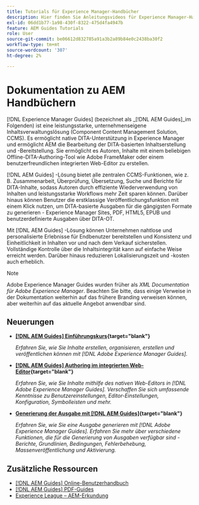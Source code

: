 ```yaml
---
title: Tutorials für Experience Manager-Handbücher
description: Hier finden Sie Anleitungsvideos für Experience Manager-Handbücher (früher XML Documentation für Adobe Experience Manager). Erfahren Sie mehr über native DITA-Unterstützung und strukturiertes Authoring in Experience Manager.
exl-id: 06dd1b77-1a98-430f-8322-475d4fa4947b
feature: AEM Guides Tutorials
role: User
source-git-commit: be06612d832785a91a3b2a89b84e0c2438ba30f2
workflow-type: tm+mt
source-wordcount: '307'
ht-degree: 2%

---
```


# Dokumentation zu AEM Handbüchern

[!DNL Experience Manager Guides] (bezeichnet als _[!DNL AEM Guides]_im Folgenden) ist eine leistungsstarke, unternehmenseigene Inhaltsverwaltungslösung (Component Content Management Solution, CCMS). Es ermöglicht native DITA-Unterstützung in Experience Manager und ermöglicht AEM die Bearbeitung der DITA-basierten Inhaltserstellung und -Bereitstellung. Sie ermöglicht es Autoren, Inhalte mit einem beliebigen Offline-DITA-Authoring-Tool wie Adobe FrameMaker oder einem benutzerfreundlichen integrierten Web-Editor zu erstellen.

[!DNL AEM Guides] -Lösung bietet alle zentralen CCMS-Funktionen, wie z. B. Zusammenarbeit, Überprüfung, Übersetzung, Suche und Berichte für DITA-Inhalte, sodass Autoren durch effiziente Wiederverwendung von Inhalten und leistungsstarke Workflows mehr Zeit sparen können. Darüber hinaus können Benutzer die erstklassige Veröffentlichungsfunktion mit einem Klick nutzen, um DITA-basierte Ausgaben für die gängigsten Formate zu generieren - Experience Manager Sites, PDF, HTML5, EPUB und benutzerdefinierte Ausgaben über DITA-OT.

Mit [!DNL AEM Guides] -Lösung können Unternehmen nahtlose und personalisierte Erlebnisse für Endbenutzer bereitstellen und Konsistenz und Einheitlichkeit in Inhalten vor und nach dem Verkauf sicherstellen. Vollständige Kontrolle über die Inhaltsintegrität kann auf einfache Weise erreicht werden. Darüber hinaus reduzieren Lokalisierungszeit und -kosten auch erheblich.

>[!NOTE]
> 
> Adobe Experience Manager Guides wurden früher als _XML Documentation für Adobe Experience Manager_. Beachten Sie bitte, dass einige Verweise in der Dokumentation weiterhin auf das frühere Branding verweisen können, aber weiterhin auf das aktuelle Angebot anwendbar sind.

## Neuerungen

* **[[!DNL AEM Guides] Einführungskurs](https://experienceleague.adobe.com/docs/experience-manager-guides-learn/videos/getting-started/overview.html){target="blank"}**

  _Erfahren Sie, wie Sie Inhalte erstellen, organisieren, erstellen und veröffentlichen können mit [!DNL Adobe Experience Manager Guides]._

* **[[!DNL AEM Guides] Authoring im integrierten Web-Editor](https://experienceleague.adobe.com/docs/experience-manager-guides-learn/videos/advanced-user-guide/overview.html){target="blank"}**

  _Erfahren Sie, wie Sie Inhalte mithilfe des nativen Web-Editors in  [!DNL Adobe Experience Manager Guides]. Verschaffen Sie sich umfassende Kenntnisse zu Benutzereinstellungen, Editor-Einstellungen, Konfiguration, Symbolleisten und mehr._

* **[Generierung der Ausgabe mit [!DNL AEM Guides]](https://experienceleague.adobe.com/docs/experience-manager-guides-learn/videos/output-generation/overview.html){target="blank"}**

  _Erfahren Sie, wie Sie eine Ausgabe generieren mit [!DNL Adobe Experience Manager Guides]. Erfahren Sie mehr über verschiedene Funktionen, die für die Generierung von Ausgaben verfügbar sind - Berichte, Grundlinien, Bedingungen, Fehlerbehebung, Massenveröffentlichung und Aktivierung._


<!--

Dummy links cause validation to fail

## Staff Picks

<table>
<tr>
  <td>
    <a href="#">
      <img alt="400 x 225px" src="myimage.png" />
    </a>
    <div>
      <a href="#">
    <strong>Enablement Content 1</strong>
    </a>
    </div>
    <p>
    <em>A brief description of enablement content.</em>
    <p>
  </td>
   <td>
    <a href="#">
      <img alt="400 x 225px" src="myimage.png" />
    </a>
    <div>
      <a href="#">
    <strong>Enablement Content 1</strong>
    </a>
    </div>
    <p>
    <em>A brief description of enablement content.</em>
    <p>
  </td>
  <td>
    <a href="#">
      <img alt="400 x 225px" src="myimage.png" />
    </a>
    <div>
      <a href="#">
    <strong>Enablement Content 1</strong>
    </a>
    </div>
    <p>
    <em>A brief description of enablement content.</em>
    <p>
  </td>
</tr>
</table>

-->


## Zusätzliche Ressourcen

* [[!DNL AEM Guides] Online-Benutzerhandbuch](https://help.adobe.com/en_US/xml-documentation-for-adobe-experience-manager/index.html)
* [[!DNL AEM Guides] PDF-Guides](https://helpx.adobe.com/support/xml-documentation-for-experience-manager.html)
* [Experience League – AEM-Erkundung](https://experienceleague.adobe.com/?lang=de#recommended/solutions/experience-manager)
